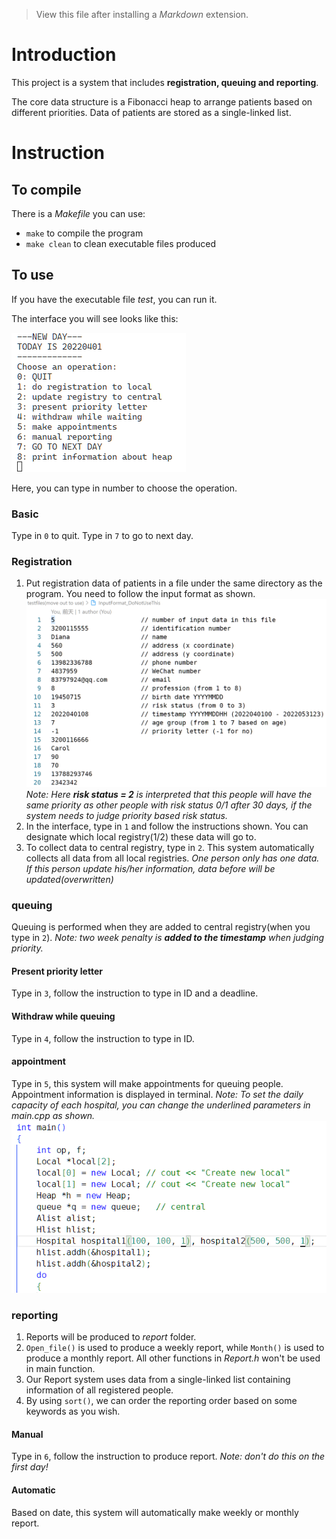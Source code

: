 > View this file after installing a *Markdown* extension.
# Introduction

This project is a system that includes **registration, queuing and reporting**.

The core data structure is a Fibonacci heap to arrange patients based on different priorities. Data of patients are stored as a single-linked list.

# Instruction
## To compile

There is a *Makefile* you can use:
- `make` to compile the program
- `make clean` to clean executable files produced

## To use

If you have the executable file *test*, you can run it.

The interface you will see looks like this:

![interface](./img/interface.png)

Here, you can type in number to choose the operation.

### Basic

Type in `0` to quit.
Type in `7` to go to next day.

### Registration

1. Put registration data of patients in a file under the same directory as the program. You need to follow the input format as shown.
![input format](./img/input_format.png)
*Note: Here **risk status = 2** is interpreted that this people will have the same priority as other people with risk status 0/1 after 30 days, if the system needs to judge priority based risk status.*
2. In the interface, type in `1` and follow the instructions shown. You can designate which local registry(1/2) these data will go to.
3. To collect data to central registry, type in `2`. This system automatically collects all data from all local registries.
*One person only has one data. If this person update his/her information, data before will be updated(overwritten)*

### queuing

Queuing is performed when they are added to central registry(when you type in `2`).
*Note: two week penalty is **added to the timestamp** when judging priority.*

#### Present priority letter

Type in `3`, follow the instruction to type in ID and a deadline.
#### Withdraw while queuing

Type in `4`, follow the instruction to type in ID.
#### appointment

Type in `5`, this system will make appointments for queuing people. Appointment information is displayed in terminal.
*Note: To set the daily capacity of each hospital, you can change the underlined parameters in main.cpp as shown.*
![daily capacity](./img/capacity.png)

### reporting

1. Reports will be produced to *report* folder.
2. `Open_file()` is used to produce a weekly report, while `Month()` is used to produce a monthly report. All other functions in *Report.h* won't be used in main function.
3. Our Report system uses data from a single-linked list containing information of all registered people.
4. By using `sort()`, we can order the reporting order based on some keywords as you wish.

#### Manual

Type in `6`, follow the instruction to produce report.
*Note: don't do this on the first day!*

#### Automatic

Based on date, this system will automatically make weekly or monthly report.

